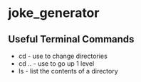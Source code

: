 # joke_generator

##  Useful Terminal Commands
- cd - use to change directories
- cd .. - use to go up 1 level
- ls - list the contents of a directory